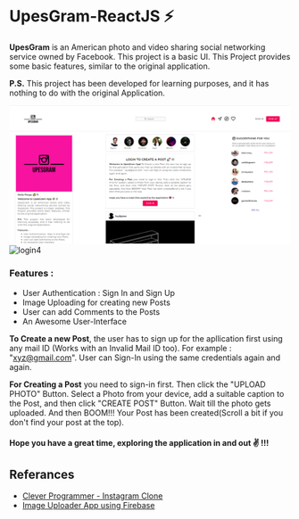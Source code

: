 # UpesGram-ReactJS ⚡

<b>UpesGram</b> is an American photo and video sharing social networking service owned by Facebook. This project is a basic UI. This Project provides some basic features, similar to the original application.

<b>P.S.</b> This project has been developed for learning purposes, and it has nothing to do with the original Application.

![](https://raw.githubusercontent.com/jigyasuk12/UpesGram/main/public/images/screencapture.png)
![login4](https://github.com/https://github.com/jigyasuk12/UpesGram/blob/master/public/images/screencapture.png)

### Features : 
- User Authentication : Sign In and Sign Up
- Image Uploading for creating new Posts
- User can add Comments to the Posts
- An Awesome User-Interface

<b>To Create a new Post</b>, the user has to sign up for the apllication first using any mail ID (Works with an Invalid Mail ID too). For example : "xyz@gmail.com". User can Sign-In using the same credentials again and again.

<b>For Creating a Post</b> you need to sign-in first. Then click the "UPLOAD PHOTO" Button. Select a Photo from your device, add a suitable caption to the Post, and then click "CREATE POST" Button. Wait till the photo gets uploaded. And then BOOM!!! Your Post has been created(Scroll a bit if you don't find your post at the top).

#### Hope you have a great time, exploring the application in and out ✌ !!!

## Referances

- [Clever Programmer - Instagram Clone](https://www.youtube.com/watch?v=f7T48W0cwXM&list=PLgxM_xd-x_qHa6ErJkxh4wIRc7Q36AMfC&index=4)
- [Image Uploader App using Firebase](https://www.youtube.com/watch?v=34f_SO7SWVA)
